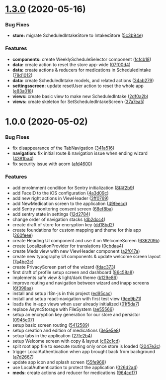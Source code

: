 # [1.3.0](https://github.com/hiwelo/addday/compare/v1.2.0...v1.3.0) (2020-05-16)


### Bug Fixes

* **store:** migrate ScheduledIntakeStore to IntakesStore ([5c3b94e](https://github.com/hiwelo/addday/commit/5c3b94e176a3b5ee8c1d8060d20faebd60975b22))


### Features

* **components:** create WeeklyScheduleSelector component ([fcfcb18](https://github.com/hiwelo/addday/commit/fcfcb1847afabc6100a72a8d4c0e6d47fda0e900))
* **data:** create action to reset the store app-wide ([07f00d4](https://github.com/hiwelo/addday/commit/07f00d44db5b6afc6fb281bd1a1a04f9e71893d1))
* **data:** create actions & reducers for medications in ScheduledIntake ([78d1012](https://github.com/hiwelo/addday/commit/78d1012a89552e9b1f0cc9e9cac1da3add6c5e8c))
* **data:** create ScheduledIntake models, and related actions ([34ab279](https://github.com/hiwelo/addday/commit/34ab279a8454d7465b1f26423e860aed6b205022))
* **settingsscreen:** update resetUser action to reset the whole app ([e83a018](https://github.com/hiwelo/addday/commit/e83a018a31a5eb355f73de01cf17498a89bc3680))
* **views:** create basic view to make new ScheduledIntake ([2df0a2b](https://github.com/hiwelo/addday/commit/2df0a2b48340533174dd48982e06b470bebffe7c))
* **views:** create skeleton for SetScheduledIntakeScreen ([37a7ea5](https://github.com/hiwelo/addday/commit/37a7ea518655c2411f548b320db707531083ba0d))

# 1.0.0 (2020-05-02)


### Bug Fixes

* fix disappearance of the TabNavigation ([341a516](https://github.com/hiwelo/addday/commit/341a5165cf65288213ff554b20cd8ed46854dfa8))
* **navigation:** fix initial route & navigation issue when ending wizard ([4381ba4](https://github.com/hiwelo/addday/commit/4381ba42916025aeff5b0eb8fb0972c2cc19c80d))
* fix security issue with acorn ([afd4600](https://github.com/hiwelo/addday/commit/afd46000d6800691b2934fa443e3e342673b41ca))


### Features

* add enrolmment condition for Sentry initialization ([8f4f2b9](https://github.com/hiwelo/addday/commit/8f4f2b9b15f7b728c91c9c37725d430a2430a36e))
* add FaceID to the iOS configuration ([4a3d09c](https://github.com/hiwelo/addday/commit/4a3d09c4bd6ed93cd4e9b0de2da71172de06f292))
* add new right actions in ViewHeader ([3ff0769](https://github.com/hiwelo/addday/commit/3ff07697158cee25c171f2bcf88f12d5d6ce9ab5))
* add NewMedication screen to the application ([49feecd](https://github.com/hiwelo/addday/commit/49feecdcab8ee6784956d8c8cca62531d370ab8a))
* add Sentry monitoring consent screen ([68ef8ba](https://github.com/hiwelo/addday/commit/68ef8ba770e6c724d58eb7b1ff5055a002e9af29))
* add sentry state in settings ([12d2784](https://github.com/hiwelo/addday/commit/12d2784e85858a6b3bb3eb3ef9953c0d98d9494f))
* change order of navigation stacks ([db2dcc4](https://github.com/hiwelo/addday/commit/db2dcc476f35dc90aea3fa7cdc3a53ae43052846))
* create draft of store for encryption key ([dd18bd2](https://github.com/hiwelo/addday/commit/dd18bd28b8a7c59a6759b8932f308d5d6e2113a4))
* create foundations for custom mapping and theme for this app ([260feee](https://github.com/hiwelo/addday/commit/260feee51aad11a5b3cf6652fe12bd3bfbf95289))
* create Heading UI component and use it on WelcomeScreen ([636209b](https://github.com/hiwelo/addday/commit/636209b17023f018d4ed61fc297983753dea6699))
* create LocalizationProvider for translations ([0cbdaa4](https://github.com/hiwelo/addday/commit/0cbdaa48e7aca78ca544daef555e40d0a7c20e68))
* create Meds view with new ViewHeader component ([a2f017a](https://github.com/hiwelo/addday/commit/a2f017ae2cdd46c3f97c588796566ef75d314e55))
* create new typography UI components & update welcome screen layout ([7a4be2c](https://github.com/hiwelo/addday/commit/7a4be2c28d04f78353154b360722440df797c24c))
* create PrivacyScreen part of the wizard ([fdac373](https://github.com/hiwelo/addday/commit/fdac37371d0d1fc2a20dc96eed4788bf4baae897))
* first draft of profile setup screen and dashboard ([86c58a8](https://github.com/hiwelo/addday/commit/86c58a80a2403fbb4fd4a096aabb3b506c252c8f))
* implements safe view & light/dark theme ([b129e86](https://github.com/hiwelo/addday/commit/b129e86b8645ee9c6d0cf4a2c655bc013daf36c4))
* improve routing and navigation between wizard and inapp screens ([6f398aa](https://github.com/hiwelo/addday/commit/6f398aa26c638e973a788d268f03e9efeec13460))
* install and setup i18n-js in this project ([ed95cac](https://github.com/hiwelo/addday/commit/ed95cac7043ba2685b56f0d3c67adae23a831860))
* install and setup react-navigation with first test view ([9ee9b71](https://github.com/hiwelo/addday/commit/9ee9b71b5f4f27f5ad4eb0e10c1ba49838684def))
* loads the in-app views when user already initialized ([01f5da7](https://github.com/hiwelo/addday/commit/01f5da7066062602f17ab8590d40771fb88632fb))
* replace AsyncStorage with FileSystem ([ae55566](https://github.com/hiwelo/addday/commit/ae55566978c9167f856ca31b6bb475afd3619715))
* setup an encryption key generation for our store and persistor ([0945e07](https://github.com/hiwelo/addday/commit/0945e07566b6e135d9e37794642be027a9037af3))
* setup basic screen routing ([5412589](https://github.com/hiwelo/addday/commit/5412589b91cb93013d68c4527053096e0c9f188f))
* setup creation and edition of medications ([3e5e5e8](https://github.com/hiwelo/addday/commit/3e5e5e8c44a557a5b218293310fc8791d2acfb45))
* setup tabs in the application ([27fe2b4](https://github.com/hiwelo/addday/commit/27fe2b412a89ec9ea7d3e6def0a7d964824b7701))
* setup Welcome screen with copy & layout ([c62c1cd](https://github.com/hiwelo/addday/commit/c62c1cd66343122231252d0ba0388b24bfeec68a))
* split root app file to execute routing only once store is loaded ([2047e3c](https://github.com/hiwelo/addday/commit/2047e3cac5ee1f98064dca4f4aef8f9a3f9b5a01))
* trigger LocalAuthentication when app brought back from background ([a7d2667](https://github.com/hiwelo/addday/commit/a7d2667382770d54d34a4b93f03e050a4419fbeb))
* update app icon and splash screen ([55fe968](https://github.com/hiwelo/addday/commit/55fe968355d658033679c23ad920cde84a8e1ea6))
* use LocalAuthentication to protect the application ([026d2a4](https://github.com/hiwelo/addday/commit/026d2a4317338a97102653a8d5273bd18e06c493))
* **meds:** create actions and reducer for medications ([964cdf7](https://github.com/hiwelo/addday/commit/964cdf72bef5094a5458f25d44fe800b488d617b))
